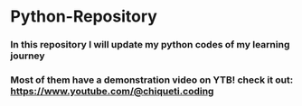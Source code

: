 # Python-Repository

### In this repository I will update my python codes of my learning journey
### Most of them have a demonstration video on YTB! check it out: https://www.youtube.com/@chiqueti.coding
